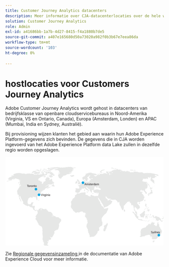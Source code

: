```yaml
---
title: Customer Journey Analytics datacenters
description: Meer informatie over CJA-datacenterlocaties over de hele wereld.
solution: Customer Journey Analytics
role: Admin
exl-id: a41686bb-1a7b-4d27-8415-f4a1880b7de5
source-git-commit: a407e165680d50a73020a982f0b3b67e7eea86da
workflow-type: tm+mt
source-wordcount: '103'
ht-degree: 0%

---
```


# hostlocaties voor Customers Journey Analytics

Adobe Customer Journey Analytics wordt gehost in datacenters van bedrijfsklasse van openbare cloudservicebureaus in Noord-Amerika (Virginia, VS en Ontario, Canada), Europa (Amsterdam, Londen) en APAC (Mumbai, India en Sydney, Australië).

Bij provisioning wijzen klanten het gebied aan waarin hun Adobe Experience Platform-gegevens zich bevinden. De gegevens die in CJA worden ingevoerd van het Adobe Experience Platform data Lake zullen in dezelfde regio worden opgeslagen.

![ CJA gegevenscentra ](assets/data-centers.png)

Zie [ Regionale gegevensinzameling ](https://experienceleague.adobe.com/en/docs/core-services/interface/data-collection/rdc) in de documentatie van Adobe Experience Cloud voor meer informatie.
